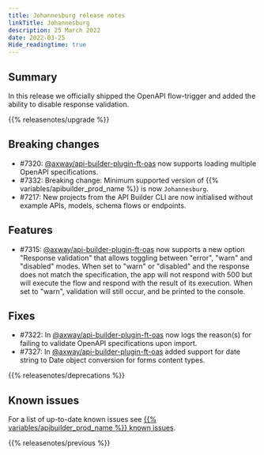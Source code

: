 ```yaml
---
title: Johannesburg release notes
linkTitle: Johannesburg
description: 25 March 2022
date: 2022-03-25
Hide_readingtime: true
---
```

## Summary

In this release we officially shipped the OpenAPI flow-trigger and added the ability to disable response validation.

{{% releasenotes/upgrade %}}

## Breaking changes

* #7320: [@axway/api-builder-plugin-ft-oas](https://www.npmjs.com/package/@axway/api-builder-plugin-ft-oas) now supports loading multiple OpenAPI specifications.
* #7332: Breaking change: Minimum supported version of {{% variables/apibuilder_prod_name %}} is now `Johannesburg`.
* #7217: New projects from the API Builder CLI are now initialised without example APIs, models, schema flows or endpoints.

## Features

* #7315: [@axway/api-builder-plugin-ft-oas](https://www.npmjs.com/package/@axway/api-builder-plugin-ft-oas) now supports a new option "Response validation" that allows toggling between "error", "warn" and "disabled" modes. When set to "warn" or "disabled" and the response does not match the specification, the app will not respond with 500 but will execute the flow and respond with the result of its execution. When set to "warn", validation will still occur, and be printed to the console.

## Fixes

* #7322: In [@axway/api-builder-plugin-ft-oas](https://www.npmjs.com/package/@axway/api-builder-plugin-ft-oas) now logs the reason(s) for failing to validate OpenAPI specifications upon import.
* #7327: In [@axway/api-builder-plugin-ft-oas](https://www.npmjs.com/package/@axway/api-builder-plugin-ft-oas) added support for date string to Date object conversion for forms content types.

{{% releasenotes/deprecations %}}

<!-- Regenerate modules/plugins with api-builder-tools generate-release-notes script -->
<!-- ## Updated modules -->

<!-- ## Updated plugins -->

## Known issues

For a list of up-to-date known issues see [{{% variables/apibuilder_prod_name %}} known issues](/docs/known_issues/).

{{% releasenotes/previous %}}
